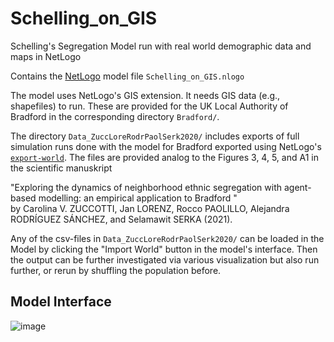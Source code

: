 # Schelling_on_GIS
Schelling's Segregation Model run with real world demographic data and maps in NetLogo

Contains the [NetLogo](https://ccl.northwestern.edu/netlogo/) model file `Schelling_on_GIS.nlogo`

The model uses NetLogo's GIS extension. It needs GIS data (e.g., shapefiles) to run. These are provided for the UK Local Authority of Bradford in the corresponding directory `Bradford/`. 

The directory `Data_ZuccLoreRodrPaolSerk2020/` includes exports of full simulation runs done with the model for Bradford exported using NetLogo's [`export-world`](http://ccl.northwestern.edu/netlogo/docs/dict/export-cmds.html). The files are provided analog to the Figures 3, 4, 5, and A1 in the scientific manuskript 

"Exploring the dynamics of neighborhood ethnic segregation with agent-based modelling: an empirical application to Bradford "   
by Carolina V. ZUCCOTTI, Jan LORENZ, Rocco PAOLILLO, Alejandra RODRÍGUEZ SÁNCHEZ, and Selamawit SERKA (2021). 

Any of the csv-files in `Data_ZuccLoreRodrPaolSerk2020/` can be loaded in the Model by clicking the "Import World" button in the model's interface. Then the output can be further investigated via various visualization but also run further, or rerun by shuffling the population before.

## Model Interface

![image](https://github.com/janlorenz/Schelling_on_GIS/assets/7503499/434b5943-ed7f-4470-895f-95727b8a74fe)

